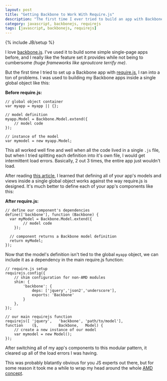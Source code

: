 ```yaml
---
layout: post
title: "Getting Backbone to Work With Require.js"
description: "The first time I ever tried to build an app with Backbone.js and Require.js, I ran into huge problems. Turns out it was easier than I thought."
category: javascript, backbonejs, requirejs
tags: [javascript, backbonejs, requirejs]
---
```

{% include JB/setup %}

I love [backbone.js](http://backbonejs.org "backbonejs.org"). I've used it to build some simple single-page apps before, and I really like the feature set it provides while not being to cumbersome _(huge frameworks like sproutcore terrify me)_.

But the first time I tried to set up a Backbone app with [require.js](http://requirejs.org "requirejs.org"), I ran into a ton of problems. I was used to building my Backbone apps inside a single global object like this:

__Before require.js:__

    // global object container
    var myapp = myapp || {};

    // model definition
    myapp.Model = Backbone.Model.extend({
    	// model code
    });

    // instance of the model
    var mymodel = new myapp.Model;

This all worked well fine and well when all the code lived in a single `.js` file, but when I tried splitting each definition into it's own file, I would get intermittent load errors. Basically, 2 out 3 times, the entire app just wouldn't load.

After reading [this article](http://backbonetutorials.com/organizing-backbone-using-modules/ "backbonetutorials.com"), I learned that defining all of your app's models and views inside a single global object works against the way require.js is designed. It's much better to define each of your app's components like this:

__After require.js:__

    // define our component's dependencies
    define(['backbone'], function (Backbone) {
      var myModel = Backbone.Model.extend({
    		// model code
    	});

      // component returns a Backbone model definition
      return myModel;
    });

Now that the model's definition isn't tied to the global `myapp` object, we can include it as a dependency in the main require.js function:

	// require.js setup
	requirejs.config({
		// shim configuration for non-AMD modules
		shim: {
			'backbone': {
				deps: ['jquery','json2','underscore'],
				exports: 'Backbone'
			}
		},
	});

	// our main requirejs function
	requirejs([	'jquery',	'backbone',	'path/to/model'],
	function	($,			Backbone,	Model) {
		// create a new instance of our model
		var mymodel = new Model();
	});

After switching all of my app's components to this modular pattern, it cleared up all of the load errors I was having.

This was probably blatantly obvious for you JS experts out there, but for some reason it took me a while to wrap my head around the whole [AMD concept](http://backbonetutorials.com/organizing-backbone-using-modules/ "backbonetutorials.com").
